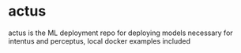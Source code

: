 # actus
actus is the ML deployment repo for deploying models necessary for intentus and perceptus, local docker examples included

